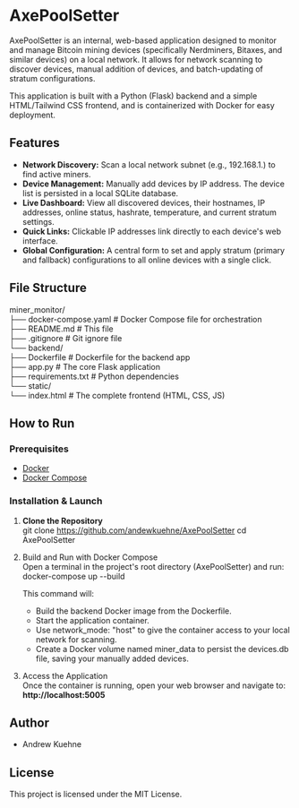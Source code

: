 # **AxePoolSetter**

AxePoolSetter is an internal, web-based application designed to monitor and manage Bitcoin mining devices (specifically Nerdminers, Bitaxes, and similar devices) on a local network. It allows for network scanning to discover devices, manual addition of devices, and batch-updating of stratum configurations.

This application is built with a Python (Flask) backend and a simple HTML/Tailwind CSS frontend, and is containerized with Docker for easy deployment.

## **Features**

* **Network Discovery:** Scan a local network subnet (e.g., 192.168.1.) to find active miners.  
* **Device Management:** Manually add devices by IP address. The device list is persisted in a local SQLite database.  
* **Live Dashboard:** View all discovered devices, their hostnames, IP addresses, online status, hashrate, temperature, and current stratum settings.  
* **Quick Links:** Clickable IP addresses link directly to each device's web interface.  
* **Global Configuration:** A central form to set and apply stratum (primary and fallback) configurations to all online devices with a single click.

## **File Structure**

miner\_monitor/  
├── docker-compose.yaml       \# Docker Compose file for orchestration  
├── README.md                 \# This file  
├── .gitignore                \# Git ignore file  
└── backend/  
    ├── Dockerfile            \# Dockerfile for the backend app  
    ├── app.py                \# The core Flask application  
    ├── requirements.txt      \# Python dependencies  
    └── static/  
        └── index.html        \# The complete frontend (HTML, CSS, JS)

## **How to Run**

### **Prerequisites**

* [Docker](https://www.docker.com/get-started)  
* [Docker Compose](https://docs.docker.com/compose/install/)

### **Installation & Launch**

1. **Clone the Repository**  
   git clone https://github.com/andewkuehne/AxePoolSetter
   cd AxePoolSetter

2. Build and Run with Docker Compose  
   Open a terminal in the project's root directory (AxePoolSetter) and run:  
   docker-compose up \--build

   This command will:  
   * Build the backend Docker image from the Dockerfile.  
   * Start the application container.  
   * Use network\_mode: "host" to give the container access to your local network for scanning.  
   * Create a Docker volume named miner\_data to persist the devices.db file, saving your manually added devices.  
3. Access the Application  
   Once the container is running, open your web browser and navigate to:  
   **http://localhost:5005**

## **Author**

* Andrew Kuehne

## **License**

This project is licensed under the MIT License.